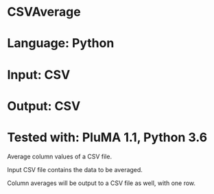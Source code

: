 # CSVAverage
# Language: Python
# Input: CSV
# Output: CSV
# Tested with: PluMA 1.1, Python 3.6


Average column values of a CSV file.

Input CSV file contains the data to be averaged.

Column averages will be output to a CSV file as well, with one row.
